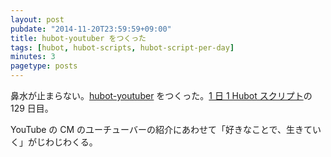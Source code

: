 ```yaml
---
layout: post
pubdate: "2014-11-20T23:59:59+09:00"
title: hubot-youtuber をつくった
tags: [hubot, hubot-scripts, hubot-script-per-day]
minutes: 3
pagetype: posts
---
```

鼻水が止まらない。[hubot-youtuber][gh:bouzuya/hubot-youtuber] をつくった。[1 日 1 Hubot スクリプト][hubot-script-per-day]の 129 日目。

YouTube の CM のユーチューバーの紹介にあわせて「好きなことで、生きていく」がじわじわくる。

[gh:bouzuya/hubot-youtuber]: https://github.com/bouzuya/hubot-youtuber
[hubot-script-per-day]: http://blog.bouzuya.net/posts?tags=hubot-script-per-day
